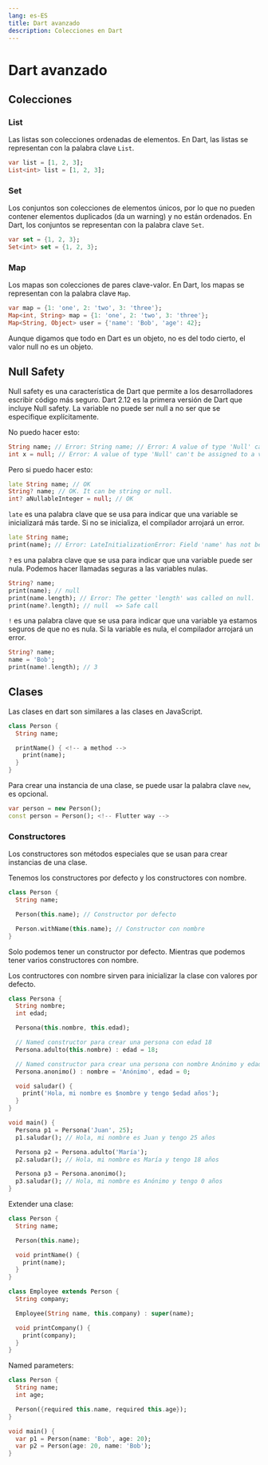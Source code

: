 ```yaml
---
lang: es-ES
title: Dart avanzado
description: Colecciones en Dart
---
```


# Dart avanzado

## Colecciones

### List

Las listas son colecciones ordenadas de elementos. En Dart, las listas se representan con la palabra clave `List`.

```dart
var list = [1, 2, 3];
List<int> list = [1, 2, 3];
```

### Set

Los conjuntos son colecciones de elementos únicos, por lo que no pueden contener elementos duplicados (da un warning) y no están ordenados. En Dart, los conjuntos se representan con la palabra clave `Set`.

```dart
var set = {1, 2, 3};
Set<int> set = {1, 2, 3};
```

### Map

Los mapas son colecciones de pares clave-valor. En Dart, los mapas se representan con la palabra clave `Map`.

```dart
var map = {1: 'one', 2: 'two', 3: 'three'};
Map<int, String> map = {1: 'one', 2: 'two', 3: 'three'};
Map<String, Object> user = {'name': 'Bob', 'age': 42};
```

Aunque digamos que todo en Dart es un objeto, no es del todo cierto, el valor null no es un objeto.

## Null Safety

Null safety es una característica de Dart que permite a los desarrolladores escribir código más seguro. Dart 2.12 es la primera versión de Dart que incluye Null safety. La variable no puede ser null a no ser que se especifique explícitamente.

No puedo hacer esto:

```dart
String name; // Error: String name; // Error: A value of type 'Null' can't be assigned to a variable of type 'String'.
int x = null; // Error: A value of type 'Null' can't be assigned to a variable of type 'int'.
```

Pero si puedo hacer esto:

```dart
late String name; // OK
String? name; // OK. It can be string or null.
int? aNullableInteger = null; // OK
```

`late` es una palabra clave que se usa para indicar que una variable se inicializará más tarde. Si no se inicializa, el compilador arrojará un error.

```dart
late String name;
print(name); // Error: LateInitializationError: Field 'name' has not been initialized.
```

`?` es una palabra clave que se usa para indicar que una variable puede ser nula. Podemos hacer llamadas seguras a las variables nulas.

```dart
String? name;
print(name); // null
print(name.length); // Error: The getter 'length' was called on null.
print(name?.length); // null  => Safe call
```

`!` es una palabra clave que se usa para indicar que una variable ya estamos seguros de que no es nula. Si la variable es nula, el compilador arrojará un error.

```dart
String? name;
name = 'Bob';
print(name!.length); // 3
```

## Clases

Las clases en dart son similares a las clases en JavaScript.

```dart
class Person {
  String name;

  printName() { <!-- a method -->
    print(name);
  }
}
```

Para crear una instancia de una clase, se puede usar la palabra clave `new`, es opcional.

```dart
var person = new Person();
const person = Person(); <!-- Flutter way -->
```

### Constructores

Los constructores son métodos especiales que se usan para crear instancias de una clase.

Tenemos los constructores por defecto y los constructores con nombre.

```dart
class Person {
  String name;

  Person(this.name); // Constructor por defecto

  Person.withName(this.name); // Constructor con nombre
}
```

Solo podemos tener un constructor por defecto. Mientras que podemos tener varios constructores con nombre.

Los contructores con nombre sirven para inicializar la clase con valores por defecto.

```dart
class Persona {
  String nombre;
  int edad;

  Persona(this.nombre, this.edad);

  // Named constructor para crear una persona con edad 18
  Persona.adulto(this.nombre) : edad = 18;

  // Named constructor para crear una persona con nombre Anónimo y edad 0
  Persona.anonimo() : nombre = 'Anónimo', edad = 0;

  void saludar() {
    print('Hola, mi nombre es $nombre y tengo $edad años');
  }
}

void main() {
  Persona p1 = Persona('Juan', 25);
  p1.saludar(); // Hola, mi nombre es Juan y tengo 25 años

  Persona p2 = Persona.adulto('María');
  p2.saludar(); // Hola, mi nombre es María y tengo 18 años

  Persona p3 = Persona.anonimo();
  p3.saludar(); // Hola, mi nombre es Anónimo y tengo 0 años
}
```

Extender una clase:

```dart
class Person {
  String name;

  Person(this.name);

  void printName() {
    print(name);
  }
}

class Employee extends Person {
  String company;

  Employee(String name, this.company) : super(name);

  void printCompany() {
    print(company);
  }
}
```

Named parameters:

```dart
class Person {
  String name;
  int age;

  Person({required this.name, required this.age});
}

void main() {
  var p1 = Person(name: 'Bob', age: 20);
  var p2 = Person(age: 20, name: 'Bob');
}
```
